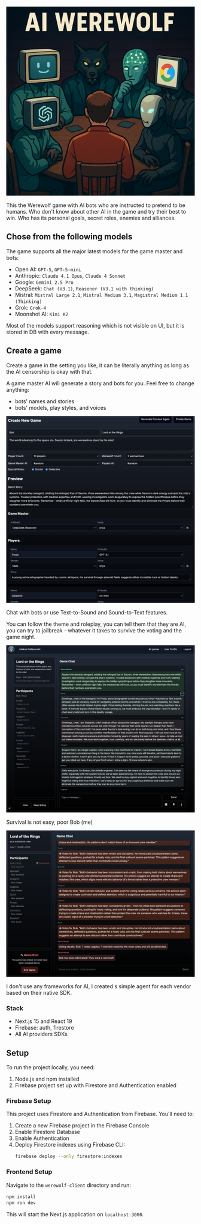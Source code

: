<a href="images/werewolf-ai-logo-3.png" target="_blank"><img src="images/werewolf-ai-logo-3.png" width="600"></a>

This the Werewolf game with AI bots who are instructed to pretend to be humans. 
Who don't know about other AI in the game and try their best to win. Who has its personal goals, secret roles, enemies and alliances.

## Chose from the following models

The game supports all the major latest models for the game master and bots:
- Open AI: `GPT-5`, `GPT-5-mini`
- Anthropic: `Claude 4.1 Opus`, `Claude 4 Sonnet`
- Google: `Gemini 2.5 Pro`
- DeepSeek: `Chat (V3.1)`, `Reasoner (V3.1 with thinking)`
- Mistral: `Mistral Large 2.1`, `Mistral Medium 3.1`, `Magistral Medium 1.1 (Thinking)`
- Grok: `Grok-4`
- Moonshot AI: `Kimi K2`

Most of the models support reasoning which is not visible on UI, but it is stored in DB with every message.

## Create a game

Create a game in the setting you like, it can be literally anything as long as the AI censorship is okay with that.

A game master AI will generate a story and bots for you. Feel free to change anything:
- bots' names and stories
- bots' models, play styles, and voices

<a href="images/create_game2.png" target="_blank"><img src="images/create_game2.png" width="600"></a>

Chat with bots or use Text-to-Sound and Sound-to-Text features.

You can follow the theme and roleplay, you can tell them that they are AI, you can try to jailbreak - whatever it takes to survive the voting and the game night.

<a href="images/day_chat1.png" target="_blank"><img src="images/day_chat1.png" width="600"></a>

Survival is not easy, poor Bob (me)

<a href="images/game_vote_all_for_bob.png" target="_blank"><img src="images/game_vote_all_for_bob.png" width="600"></a>

I don't use any frameworks for AI, I created s simple agent for each vendor based on their native SDK.

### Stack

- Next.js 15 and React 19
- Firebase: auth, firestore
- All AI providers SDKs

## Setup

To run the project locally, you need:
1. Node.js and npm installed
2. Firebase project set up with Firestore and Authentication enabled

### Firebase Setup

This project uses Firestore and Authentication from Firebase. You'll need to:
1. Create a new Firebase project in the Firebase Console
2. Enable Firestore Database
3. Enable Authentication
4. Deploy Firestore indexes using Firebase CLI:
   ```bash
   firebase deploy --only firestore:indexes
   ```

### Frontend Setup

Navigate to the `werewolf-client` directory and run:

```bash
npm install
npm run dev
```

This will start the Next.js application on `localhost:3000`.